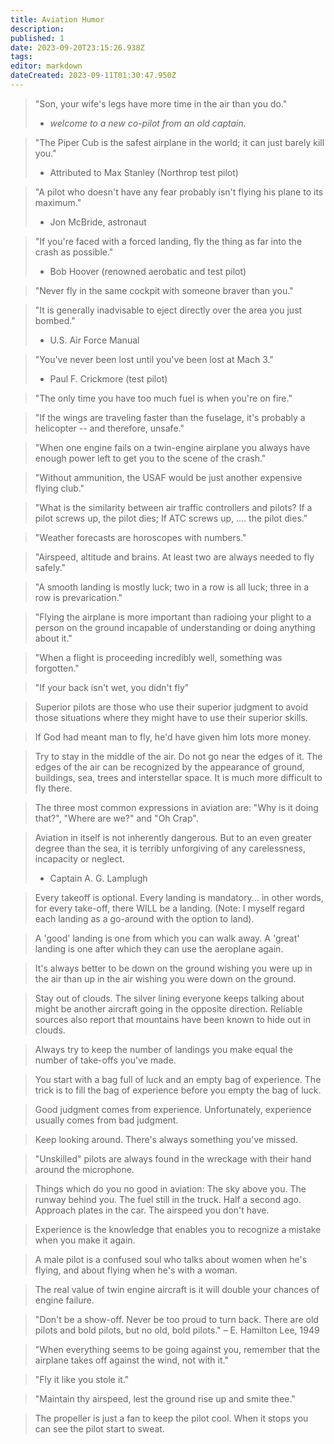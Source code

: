 ```yaml
---
title: Aviation Humor
description: 
published: 1
date: 2023-09-20T23:15:26.938Z
tags: 
editor: markdown
dateCreated: 2023-09-11T01:30:47.950Z
---
```


> "Son, your wife's legs have more time in the air than you do." 
> - *welcome to a new co-pilot from an old captain.*

> "The Piper Cub is the safest airplane in the world; it can just barely kill you." 
> - Attributed to Max Stanley (Northrop test pilot)

> "A pilot who doesn't have any fear probably isn't flying his plane to its maximum." 
> - Jon McBride, astronaut

> "If you're faced with a forced landing, fly the thing as far into the crash as possible." 
> - Bob Hoover (renowned aerobatic and test pilot)

> "Never fly in the same cockpit with someone braver than you."

> "It is generally inadvisable to eject directly over the area you just bombed." 
> - U.S. Air Force Manual

> "You've never been lost until you've been lost at Mach 3." 
> - Paul F. Crickmore (test pilot)

> "The only time you have too much fuel is when you're on fire."

> "If the wings are traveling faster than the fuselage, 
> it's probably a helicopter -- and therefore, unsafe."

> "When one engine fails on a twin-engine airplane you always have enough power left to get you to the scene of the crash."

> "Without ammunition, the USAF would be just another expensive flying club."

> "What is the similarity between air traffic controllers and pilots? 
> If a pilot screws up, the pilot dies; If ATC screws up, .... the pilot dies."

> "Weather forecasts are horoscopes with numbers."

> "Airspeed, altitude and brains. At least two are always needed to fly safely."

> "A smooth landing is mostly luck; two in a row is all luck; three in a row is prevarication."

> "Flying the airplane is more important than radioing your plight to a person on the ground incapable of understanding or doing anything about it."

> "When a flight is proceeding incredibly well, something was forgotten."

> "If your back isn't wet, you didn't fly"

> Superior pilots are those who use their superior judgment to avoid those situations where they might have to use their superior skills.

> If God had meant man to fly, he'd have given him lots more money.

> Try to stay in the middle of the air. Do not go near the edges of it.  The edges of the air can be recognized by the appearance of ground,  buildings, sea, trees and interstellar space. It is much more difficult to fly there.

> The three most common expressions in aviation are: "Why is it doing that?", "Where are we?" and "Oh Crap".

> Aviation in itself is not inherently dangerous. But to an even greater degree than the sea, it is terribly unforgiving of any carelessness, incapacity or neglect. 
> - Captain A. G. Lamplugh

> Every takeoff is optional. Every landing is mandatory... in other words, for every take-off, there WILL be a landing. (Note: I myself regard each landing as a go-around with the option to land).

> A 'good' landing is one from which you can walk away. A 'great' landing is one after which they can use the aeroplane again.

> It's always better to be down on the ground wishing you were up in the air than up in the air wishing you were down on the ground.

> Stay out of clouds. The silver lining everyone keeps talking about might be another aircraft going in the opposite direction. Reliable sources also report that mountains have been known to hide out in clouds.

> Always try to keep the number of landings you make equal the number of take-offs you've made.

> You start with a bag full of luck and an empty bag of experience. 
> The trick is to fill the bag of experience before you empty the bag of luck.

> Good judgment comes from experience. Unfortunately, experience usually comes from bad judgment.

> Keep looking around. There's always something you've missed.

> "Unskilled" pilots are always found in the wreckage with their hand around the microphone.

> Things which do you no good in aviation: The sky above you.  The runway behind you. The fuel still in the truck. Half a second ago.  Approach plates in the car. The airspeed you don't have.

> Experience is the knowledge that enables you to recognize a mistake when you make it again.

> A male pilot is a confused soul who talks about women when he's flying, and about flying when he's with a woman.

> The real value of twin engine aircraft is it will double your chances of engine failure.

> "Don't be a show-off. Never be too proud to turn back. There are old pilots and bold pilots, but no old, bold pilots." – E. Hamilton Lee, 1949

> "When everything seems to be going against you, remember that the airplane takes off against the wind, not with it."

> "Fly it like you stole it."

> "Maintain thy airspeed, lest the ground rise up and smite thee."

> The propeller is just a fan to keep the pilot cool. When it stops you can see the pilot start to sweat.
